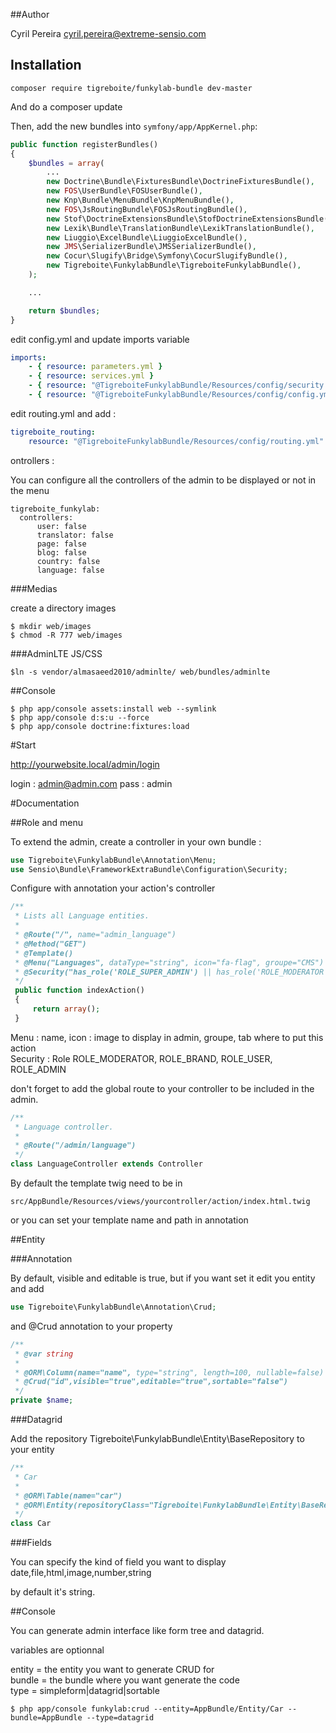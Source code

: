 ##Author

Cyril Pereira <cyril.pereira@extreme-sensio.com>

## Installation

```
composer require tigreboite/funkylab-bundle dev-master
```

And do a composer update

Then, add the new bundles into `symfony/app/AppKernel.php`:

```php
public function registerBundles()
{
    $bundles = array(
        ...
        new Doctrine\Bundle\FixturesBundle\DoctrineFixturesBundle(),
        new FOS\UserBundle\FOSUserBundle(),
        new Knp\Bundle\MenuBundle\KnpMenuBundle(),
        new FOS\JsRoutingBundle\FOSJsRoutingBundle(),
        new Stof\DoctrineExtensionsBundle\StofDoctrineExtensionsBundle(),
        new Lexik\Bundle\TranslationBundle\LexikTranslationBundle(),
        new Liuggio\ExcelBundle\LiuggioExcelBundle(),
        new JMS\SerializerBundle\JMSSerializerBundle(),
        new Cocur\Slugify\Bridge\Symfony\CocurSlugifyBundle(),
        new Tigreboite\FunkylabBundle\TigreboiteFunkylabBundle(),
    );

    ...

    return $bundles;
}
```

edit config.yml and update imports variable

```yml
imports:
    - { resource: parameters.yml }
    - { resource: services.yml }
    - { resource: "@TigreboiteFunkylabBundle/Resources/config/security.yml" }
    - { resource: "@TigreboiteFunkylabBundle/Resources/config/config.yml" }
```

edit routing.yml and add :

```yml
tigreboite_routing:
    resource: "@TigreboiteFunkylabBundle/Resources/config/routing.yml"
```

ontrollers :

You can configure all the controllers of the admin to be displayed or not in the menu

```
tigreboite_funkylab:
  controllers:
      user: false
      translator: false
      page: false
      blog: false
      country: false
      language: false
```

###Medias

create a directory images

```
$ mkdir web/images
$ chmod -R 777 web/images
```
###AdminLTE JS/CSS

```
$ln -s vendor/almasaeed2010/adminlte/ web/bundles/adminlte
```

##Console

```
$ php app/console assets:install web --symlink
$ php app/console d:s:u --force
$ php app/console doctrine:fixtures:load
```

#Start

http://yourwebsite.local/admin/login

login : admin@admin.com
pass  : admin

#Documentation

##Role and menu

To extend the admin, create a controller in your own bundle :

```php
use Tigreboite\FunkylabBundle\Annotation\Menu;
use Sensio\Bundle\FrameworkExtraBundle\Configuration\Security;
```

Configure with annotation your action's controller  

```php
/**
 * Lists all Language entities.
 *
 * @Route("/", name="admin_language")
 * @Method("GET")
 * @Template()
 * @Menu("Languages", dataType="string", icon="fa-flag", groupe="CMS")
 * @Security("has_role('ROLE_SUPER_ADMIN') || has_role('ROLE_MODERATOR')")
 */
 public function indexAction()
 {
     return array();
 }
```

Menu : name, icon : image to display in admin, groupe, tab where to put this action   
Security : Role ROLE_MODERATOR, ROLE_BRAND, ROLE_USER, ROLE_ADMIN   

don't forget to add the global route to your controller to be included in the admin.

```php
/**
 * Language controller.
 *
 * @Route("/admin/language")
 */
class LanguageController extends Controller
```

By default the template twig need to be in

```
src/AppBundle/Resources/views/yourcontroller/action/index.html.twig
```

or you can set your template name and path in annotation

##Entity

###Annotation

By default, visible and editable is true, but if you want set it
edit you entity and add

```php
use Tigreboite\FunkylabBundle\Annotation\Crud;
```

and @Crud annotation to your property

```php
/**
 * @var string
 *
 * @ORM\Column(name="name", type="string", length=100, nullable=false)
 * @Crud("id",visible="true",editable="true",sortable="false")
 */
private $name;
```

###Datagrid

Add the repository Tigreboite\FunkylabBundle\Entity\BaseRepository to your entity

```php
/**
 * Car
 *
 * @ORM\Table(name="car")
 * @ORM\Entity(repositoryClass="Tigreboite\FunkylabBundle\Entity\BaseRepository")
 */
class Car
```

###Fields

You can specify the kind of field you want to display
date,file,html,image,number,string

by default it's string.

##Console

You can generate admin interface like form tree and datagrid.

variables are optionnal

entity = the entity you want to generate CRUD for   
bundle = the bundle where you want generate the code   
type = simpleform|datagrid|sortable   

```
$ php app/console funkylab:crud --entity=AppBundle/Entity/Car --bundle=AppBundle --type=datagrid
```


